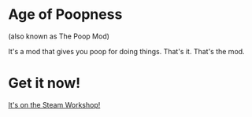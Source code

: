# Age of Poopness
(also known as The Poop Mod)

It's a mod that gives you poop for doing things. That's it. That's the mod.

# Get it now!
[It's on the Steam Workshop!](https://steamcommunity.com/sharedfiles/filedetails/?id=1973296490)
